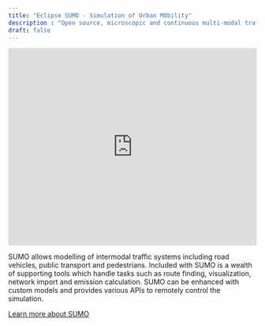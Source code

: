 ```yaml
---
title: "Eclipse SUMO - Simulation of Urban MObility"
description : "Open source, microscopic and continuous multi-modal traffic simulation package"
draft: false
---
```


<!-- alert -->
<!-- <div class="alert alert-warning">
    Watch the <strong>SUMO User Conference 2020</strong> videos here: <a href="https://www.youtube.com/playlist?list=PLy7t4z5SYNaSbneWArP9heFSFI2ARNZrM"><i class="fab fa-youtube"></i> YouTube playlist</a>
</div> -->

<!-- YouTube tutorial -->
<iframe width="100%" height="400" src="https://www.youtube.com/embed/aiOQbaB-pWo" frameborder="0" allow="accelerometer; autoplay; encrypted-media; gyroscope; picture-in-picture" allowfullscreen></iframe>

<br>

SUMO allows modelling of intermodal traffic systems including road vehicles, public transport and pedestrians. Included with SUMO is a wealth of supporting tools which handle tasks such as route finding, visualization, network import and emission calculation. SUMO can be enhanced with custom models and provides various APIs to remotely control the simulation.

[Learn more about SUMO](about)